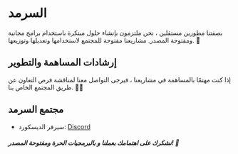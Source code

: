 # السرمد

بصفتنا مطورين مستقلين ، نحن ملتزمون بإنشاء حلول مبتكرة باستخدام برامج مجانية ومفتوحة المصدر. مشاريعنا مفتوحة للمجتمع لاستخدامها وتعديلها وتوزيعها. 🤝

## إرشادات المساهمة والتطوير

إذا كنت مهتمًا بالمساهمة في مشاريعنا ، فيرجى التواصل معنا لمناقشة فرص التعاون عن طريق المجتمع الخاص بنا. 🤝💡

## مجتمع السرمد

- سيرفر الديسكورد: [Discord](https://discord.gg/G5hHuTXZnJ)

##### نشكرك على اهتمامك بعملنا و بالبرمجيات الحرة ومفتوحة المصدر! 🙏
